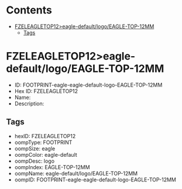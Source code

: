 



Contents
========

* [FZELEAGLETOP12>eagle-default/logo/EAGLE-TOP-12MM](#fzeleagletop12eagle-defaultlogoeagle-top-12mm)
	* [Tags](#tags)

# FZELEAGLETOP12>eagle-default/logo/EAGLE-TOP-12MM

- ID: FOOTPRINT-eagle-eagle-default-logo-EAGLE-TOP-12MM
- Hex ID: FZELEAGLETOP12
- Name: 
- Description: 

## Tags

- hexID: FZELEAGLETOP12
- oompType: FOOTPRINT
- oompSize: eagle
- oompColor: eagle-default
- oompDesc: logo
- oompIndex: EAGLE-TOP-12MM
- oompName: eagle-default/logo/EAGLE-TOP-12MM
- oompID: FOOTPRINT-eagle-eagle-default-logo-EAGLE-TOP-12MM
